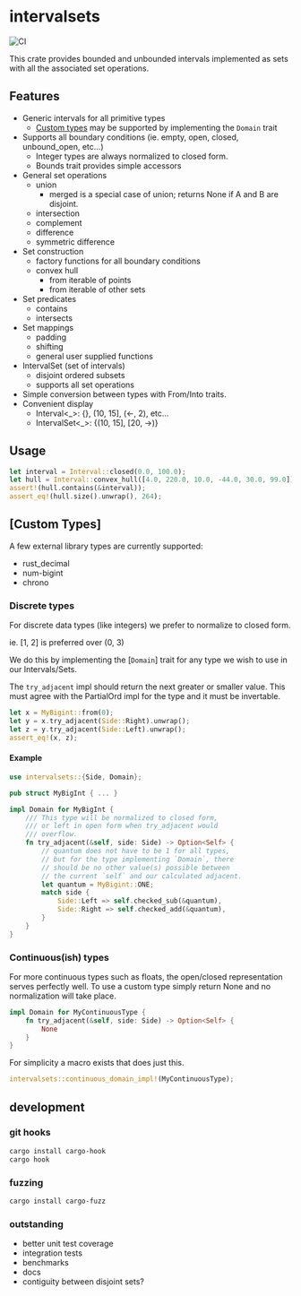 # intervalsets

![CI](https://github.com/gechelberger/intervalsets/actions/workflows/rust.yml/badge.svg)

This crate provides bounded and unbounded intervals 
implemented as sets with all the associated set operations.

## Features

* Generic intervals for all primitive types
    * [Custom types](#custom-types) may be supported by implementing the `Domain` trait
* Supports all boundary conditions (ie. empty, open, closed, unbound_open, etc...)
    * Integer types are always normalized to closed form.
    * Bounds trait provides simple accessors
* General set operations
    * union
        * merged is a special case of union; returns None if A and B are disjoint.
    * intersection
    * complement
    * difference
    * symmetric difference
* Set construction
    * factory functions for all boundary conditions
    * convex hull
        * from iterable of points
        * from iterable of other sets
* Set predicates
    * contains
    * intersects
* Set mappings
    * padding
    * shifting
    * general user supplied functions
* IntervalSet (set of intervals)
    * disjoint ordered subsets
    * supports all set operations
* Simple conversion between types with From/Into traits.
* Convenient display
    * Interval<_>: {}, (10, 15], (<-, 2), etc...
    * IntervalSet<_>: {(10, 15], [20, ->)}

## Usage

```rust
let interval = Interval::closed(0.0, 100.0);
let hull = Interval::convex_hull([4.0, 220.0, 10.0, -44.0, 30.0, 99.0]);
assert!(hull.contains(&interval));
assert_eq!(hull.size().unwrap(), 264);
```

## [Custom Types]

A few external library types are currently supported:
* rust_decimal
* num-bigint
* chrono

### Discrete types

For discrete data types (like integers) we prefer to
normalize to closed form. 

ie. [1, 2] is preferred over (0, 3)

We do this by implementing the [`Domain`] trait for any type
we wish to use in our Intervals/Sets.

The `try_adjacent` impl should return the next greater or 
smaller value. This must agree with the PartialOrd impl for
the type and it must be invertable.

```rust
let x = MyBigint::from(0);
let y = x.try_adjacent(Side::Right).unwrap();
let z = y.try_adjacent(Side::Left).unwrap();
assert_eq!(x, z);
```

#### Example

```rust
use intervalsets::{Side, Domain};

pub struct MyBigInt { ... }

impl Domain for MyBigInt {
    /// This type will be normalized to closed form,
    /// or left in open form when try_adjacent would
    /// overflow.
    fn try_adjacent(&self, side: Side) -> Option<Self> {
        // quantum does not have to be 1 for all types, 
        // but for the type implementing `Domain`, there 
        // should be no other value(s) possible between 
        // the current `self` and our calculated adjacent.
        let quantum = MyBigint::ONE;
        match side {
            Side::Left => self.checked_sub(&quantum),
            Side::Right => self.checked_add(&quantum),
        }
    }
}
```

### Continuous(ish) types

For more continuous types such as floats, the open/closed
representation serves perfectly well. To use a custom type 
simply return None and no normalization will take place.

```rust
impl Domain for MyContinuousType {
    fn try_adjacent(&self, side: Side) -> Option<Self> {
        None
    }
}
```

For simplicity a macro exists that does just this.

```rust
intervalsets::continuous_domain_impl!(MyContinuousType);
```

## development

### git hooks

```bash
cargo install cargo-hook
cargo hook
```

### fuzzing

```bash
cargo install cargo-fuzz
```

### outstanding
* better unit test coverage
* integration tests
* benchmarks
* docs
* contiguity between disjoint sets?
